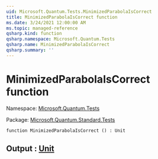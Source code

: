 ```yaml
---
uid: Microsoft.Quantum.Tests.MinimizedParabolaIsCorrect
title: MinimizedParabolaIsCorrect function
ms.date: 3/24/2021 12:00:00 AM
ms.topic: managed-reference
qsharp.kind: function
qsharp.namespace: Microsoft.Quantum.Tests
qsharp.name: MinimizedParabolaIsCorrect
qsharp.summary: ''
---
```


# MinimizedParabolaIsCorrect function

Namespace: [Microsoft.Quantum.Tests](xref:Microsoft.Quantum.Tests)

Package: [Microsoft.Quantum.Standard.Tests](https://nuget.org/packages/Microsoft.Quantum.Standard.Tests)




```qsharp
function MinimizedParabolaIsCorrect () : Unit
```


## Output : [Unit](xref:microsoft.quantum.lang-ref.unit)


